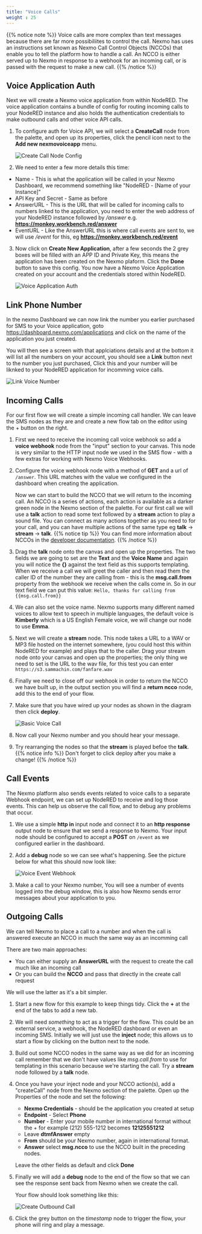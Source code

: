 ```yaml
---
title: "Voice Calls"
weight : 25
---
```

{{% notice note %}}
Voice calls are more complex than text messages because there are far more possibiliites to control the call. Nexmo has uses an instructions set known as Nexmo Call Control Objects (NCCOs) that enable you to tell the platform how to handle a call. An NCCO is either served up to Nexmo in response to a webhook for an incoming call, or is passed with the request to make a new call.
{{% /notice %}}


## Voice Application Auth

Next we will create a Nexmo voice application from within NodeRED. The voice application contains a bundle of config for routing incoming calls to your NodeRED instance and also holds the authentication credentials to make outbound calls and other voice API calls.

1. To configure auth for Voice API, we will select a **CreateCall** node from the palette, and open up its properties, click the pencil icon next to the **Add new nexmovoiceapp** menu.

    ![Create Call Node Config](/Create_Call_Config.png)

2. We need to enter a few more details this time:
 * Name - This is what the application will be called in your Nexmo Dashboard, we recommend something like "NodeRED - [Name of your Instance]"
 * API Key and Secret - Same as before
 * AnswerURL - This is the URL that will be called for incoming calls to numbers linked to the application, you need to enter the web address of your NodeRED instance followed by */answer* e.g. **https://monkey.workbench.red/answer**
 * EventURL  - Like the AnswerURL this is where call events are sent to, we will use */event* for this, eg **https://monkey.workbench.red/event**

3. Now click on **Create New Application**, after a few seconds the 2 grey boxes will be filled with an APP ID and Private Key, this means the application has been created on the Nexmo plaform. Click the **Done** button to save this config. You now have a Nexmo Voice Application created on your account and the credentials stored within NodeRED.

    ![Voice Application Auth](/Voice_Auth.png)


## Link Phone Number 

In the nexmo Dashboard we can now link the number you earlier purchased for SMS to your Voice application, goto https://dashboard.nexmo.com/applications and click on the name of the application you just created.

You will then see a screen with that applciations details and at the bottom it will list all the numbers on your account, you should see a **Link** button next to the number you just purchased, Click this and your number will be liknked to your NodeRED application for incomming voice calls.

  ![Link Voice Number](/link_voice_number.png)

## Incoming Calls

For our first flow we will create a simple incoming call handler. We can leave the SMS nodes as they are and create a new flow tab on the editor using the + button on the right. 

1. First we need to receive the incoming call voice webhook so add a **voice webhook** node from the "input" section to your canvas. This node is very similar to the HTTP input node we used in the SMS flow - with a few extras for working with Nexmo Voice Webhooks.

2. Configure the voice webhook node with a method of **GET** and a url of `/answer`. This URL matches with the value we configured in the dashboard when creating the application.

    Now we can start to build the NCCO that we will return to the incoming call. An NCCO is a series of actions, each action is available as a darker green node in the Nexmo section of the palette. For our first call we will use a **talk** action to read some text followed by a **stream** action to play a sound file. You can connect as many actions together as you need to for your call, and you can have multiple actions of the same type eg **talk** -> **stream** -> **talk**.
  {{% notice tip %}}
  You can find more information about NCCOs in the [developer documentation](https://developer.nexmo.com/voice/voice-api/guides/ncco).
  {{% /notice  %}}
    
3. Drag the **talk** node onto the canvas and open up the properties. The two fields we are going to set are the **Text** and the **Voice Name** and again you will notice the **{}** against the text field as this supports templating. When we receive a call we will greet the caller and then read them the caller ID of the number they are calling from - this is the **msg.call.from** property from the webhook we receive when the calls come in. So in our text field we can put this value: `Hello, thanks for calling from {{msg.call.from}}`

4. We can also set the voice name. Nexmo supports many different named voices to allow text to speech in multiple languages, the default voice is **Kimberly** which is a US English Female voice, we will change our node to use **Emma**.

5. Next we will create a **stream** node. This node takes a URL to a WAV or MP3 file hosted on the internet somewhere, (you could host this within NodeRED for example) and plays that to the caller. Drag your stream node onto your canvas and open up the properties; the only thing we need to set is the URL to the wav file, for this test you can enter `https://s3.sammachin.com/fanfare.wav`

6. Finally we need to close off our webhook in order to return the NCCO we have built up, in the output section you will find a **return ncco** node, add this to the end of your flow.

7. Make sure that you have wired up your nodes as shown in the diagram then click **deploy**.

    ![Basic Voice Call](/Basic_Voice.png)

8. Now call your Nexmo number and you should hear your message.

9. Try rearranging the nodes so that the **stream** is played befoe the **talk**.
  {{% notice info %}} 
  Don't forget to click deploy after you make a change!
  {{% /notice  %}}

## Call Events

The Nexmo platform also sends events related to voice calls to a separate Webhook endpoint, we can set up NodeRED to receive and log those events. This can help us observe the call flow, and to debug any problems that occur.

1. We use a simple **http in** input node and connect it to an **http response** output node to ensure that we send a response to Nexmo. Your input node should be configured to accept a **POST** on `/event` as we configured earlier in the dashboard.

2. Add a **debug** node so we can see what's happening. See the picture below for what this should now look like:

    ![Voice Event Webhook](/Voice_Events.png)

3. Make a call to your Nexmo number, You will see a number of events logged into the debug window, this is also how Nexmo sends error messages about your application to you.

## Outgoing Calls

We can  tell Nexmo to place a call to a number and when the call is answered execute an NCCO in much the same way as an incomming call

There are two main approaches:

* You can either supply an **AnswerURL** with the request to create the call much like an incoming call
* Or you can build the **NCCO** and pass that directly in the create call request

We will use the latter as it's a bit simpler.

1. Start a new flow for this example to keep things tidy. Click the **+** at the end of the tabs to add a new tab.

2. We will need _something_ to act as a trigger for the flow. This could be an external service, a webhook, the NodeRED dashboard or even an incoming SMS. Initially we will just use the **inject** node; this allows us to start a flow by clicking on the button next to the node.

3. Build out some NCCO nodes in the same way as we did for an incoming call remember that we don't have values like *msg.call.from* to use for templating in this scenario because we're starting the call. Try a **stream** node followed by a **talk** node.

4. Once you have your inject node and your NCCO action(s), add a "createCall" node from the Nexmo section of the palette. Open up the Properties of the node and set the following:

    - **Nexmo Credentials** - should be the application you created at setup
    - **Endpoint** - Select **Phone**
    - **Number** - Enter your mobile number in international format without the + for example (212) 555-1212 becomes **12125551212**
    - Leave **dtmfAnswer** empty
    - **From** should be your Nexmo number, again in international format.
    - **Answer** select **msg.ncco** to use the NCCO built in the preceding nodes.

    Leave the other fields as default and click **Done**

5. Finally we will add a **debug** node to the end of the flow so that we can see the response sent back from Nexmo when we create the call.

    Your flow should look something like this:

    ![Create Outbound Call](/Create_Call.png)

6. Click the grey button on the *timestamp* node to trigger the flow, your phone will ring and play a message.
